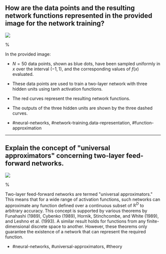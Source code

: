 ## How are the data points and the resulting network functions represented in the provided image for the network training?

![](https://cdn.mathpix.com/cropped/2024_05_26_53b5c38c9dec90db1928g-1.jpg?height=391&width=493&top_left_y=232&top_left_x=1131)

%

In the provided image:
- $N=50$ data points, shown as blue dots, have been sampled uniformly in $x$ over the interval $(-1,1)$, and the corresponding values of $f(x)$ evaluated.
- These data points are used to train a two-layer network with three hidden units using tanh activation functions.
- The red curves represent the resulting network functions.
- The outputs of the three hidden units are shown by the three dashed curves.

- #neural-networks, #network-training.data-representation, #function-approximation

---

## Explain the concept of "universal approximators" concerning two-layer feed-forward networks.

![](https://cdn.mathpix.com/cropped/2024_05_26_53b5c38c9dec90db1928g-1.jpg?height=391&width=493&top_left_y=232&top_left_x=1131)

%

Two-layer feed-forward networks are termed "universal approximators." This means that for a wide range of activation functions, such networks can approximate any function defined over a continuous subset of $\mathbb{R}^{D}$ to arbitrary accuracy. This concept is supported by various theorems by Funahashi (1989), Cybenko (1989), Hornik, Stinchcombe, and White (1989), and Leshno et al. (1993). A similar result holds for functions from any finite-dimensional discrete space to another. However, these theorems only guarantee the existence of a network that can represent the required function.

- #neural-networks, #universal-approximators, #theory


